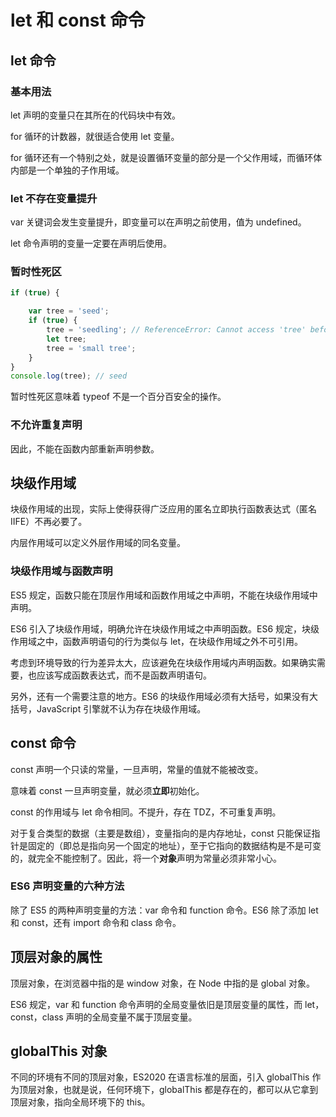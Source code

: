 # let 和 const 命令

## let 命令

### 基本用法

let 声明的变量只在其所在的代码块中有效。

for 循环的计数器，就很适合使用 let 变量。

for 循环还有一个特别之处，就是设置循环变量的部分是一个父作用域，而循环体内部是一个单独的子作用域。

### let 不存在变量提升

var 关键词会发生变量提升，即变量可以在声明之前使用，值为 undefined。

let 命令声明的变量一定要在声明后使用。

### 暂时性死区

``` js
if (true) {

    var tree = 'seed';
    if (true) {
        tree = 'seedling'; // ReferenceError: Cannot access 'tree' before initialization
        let tree;
        tree = 'small tree';
    }
}
console.log(tree); // seed
```

暂时性死区意味着 typeof 不是一个百分百安全的操作。

### 不允许重复声明

因此，不能在函数内部重新声明参数。

## 块级作用域

块级作用域的出现，实际上使得获得广泛应用的匿名立即执行函数表达式（匿名 IIFE）不再必要了。

内层作用域可以定义外层作用域的同名变量。

### 块级作用域与函数声明

ES5 规定，函数只能在顶层作用域和函数作用域之中声明，不能在块级作用域中声明。

ES6 引入了块级作用域，明确允许在块级作用域之中声明函数。ES6 规定，块级作用域之中，函数声明语句的行为类似与 let，在块级作用域之外不可引用。

考虑到环境导致的行为差异太大，应该避免在块级作用域内声明函数。如果确实需要，也应该写成函数表达式，而不是函数声明语句。

另外，还有一个需要注意的地方。ES6 的块级作用域必须有大括号，如果没有大括号，JavaScript 引擎就不认为存在块级作用域。

## const 命令

const 声明一个只读的常量，一旦声明，常量的值就不能被改变。

意味着 const 一旦声明变量，就必须**立即**初始化。

const 的作用域与 let 命令相同。不提升，存在 TDZ，不可重复声明。

对于复合类型的数据（主要是数组），变量指向的是内存地址，const 只能保证指针是固定的（即总是指向另一个固定的地址），至于它指向的数据结构是不是可变的，就完全不能控制了。因此，将一个**对象**声明为常量必须非常小心。

### ES6 声明变量的六种方法

除了 ES5 的两种声明变量的方法：var 命令和 function 命令。ES6 除了添加 let 和 const，还有 import 命令和 class 命令。

## 顶层对象的属性

顶层对象，在浏览器中指的是 window 对象，在 Node 中指的是 global 对象。

ES6 规定，var 和 function 命令声明的全局变量依旧是顶层变量的属性，而 let，const，class 声明的全局变量不属于顶层变量。

## globalThis 对象

不同的环境有不同的顶层对象，ES2020 在语言标准的层面，引入 globalThis 作为顶层对象，也就是说，任何环境下，globalThis 都是存在的，都可以从它拿到顶层对象，指向全局环境下的 this。
